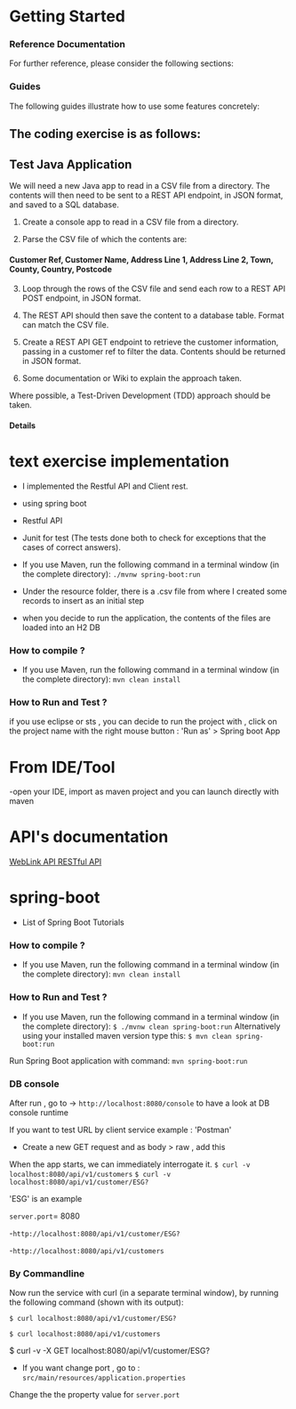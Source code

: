 # Getting Started

### Reference Documentation
For further reference, please consider the following sections:


### Guides
The following guides illustrate how to use some features concretely:


## The coding exercise is as follows:

## Test Java Application

We will need a new Java app to read in a CSV file from a directory. The contents will then need to be sent to a REST API endpoint, in JSON format, and saved to a SQL database.

1. Create a console app to read in a CSV file from a directory.

2. Parse the CSV file of which the contents are:

#### Customer Ref, Customer Name, Address Line 1, Address Line 2, Town, County, Country, Postcode

3. Loop through the rows of the CSV file and send each row to a REST API POST endpoint, in JSON format.

4. The REST API should then save the content to a database table. Format can match the CSV file.

5. Create a REST API GET endpoint to retrieve the customer information, passing in a customer ref to filter the data. Contents should be returned in JSON format.

6. Some documentation or Wiki to explain the approach taken.

Where possible, a Test-Driven Development (TDD) approach should be taken.

#### Details 

# text exercise implementation 

- I implemented the Restful API and Client rest.  
- using spring boot 
- Restful API
- Junit for test (The tests done both to check for exceptions that the cases of correct answers).



- If you use Maven, run the following command in a terminal window (in the complete directory):
`./mvnw spring-boot:run`

- Under the resource folder, there is a .csv file from where I created some records to insert as an initial step

- when you decide to run the application, the contents of the files are loaded into an H2 DB

### How to compile ?
- If you use Maven, run the following command in a terminal window (in the complete directory):
	`mvn clean install`
	
### How to Run and Test ?

if you use eclipse or sts , you can decide to run the project with ,
click on the project name with the right mouse button :
 'Run as' > Spring boot App

# From IDE/Tool
-open your IDE, import as maven project and you can launch directly with maven
  
# API's documentation
[WebLink API RESTful API](http://localhost:8080/swagger-ui/index.html)

# spring-boot
- List of Spring Boot Tutorials

### How to compile ?
- If you use Maven, run the following command in a terminal window (in the complete directory):
	`mvn clean install`
	
### How to Run and Test ?

- If you use Maven, run the following command in a terminal window (in the complete directory):
`$ ./mvnw clean spring-boot:run`
Alternatively using your installed maven version type this:
`$ mvn clean spring-boot:run`

Run Spring Boot application with command: `mvn spring-boot:run`

### DB console 
After run  , go to -> `http://localhost:8080/console` to have a look at DB console  runtime

If you want to test URL by client service example : 'Postman'

- Create a new GET request and as body > raw , add this

When the app starts, we can immediately interrogate it.
`$ curl -v localhost:8080/api/v1/customers`
`$ curl -v localhost:8080/api/v1/customer/ESG?`

 'ESG' is an example 
 
 `server.port`= 8080
 
-`http://localhost:8080/api/v1/customer/ESG?`

-`http://localhost:8080/api/v1/customers`

### By Commandline 
Now run the service with curl (in a separate terminal window), by running the following command (shown with its output):

`$ curl localhost:8080/api/v1/customer/ESG?`

`$ curl localhost:8080/api/v1/customers`

$ curl -v -X GET localhost:8080/api/v1/customer/ESG? 

- If you want change port , go to :  
`src/main/resources/application.properties`

Change the the property value for `server.port`	

